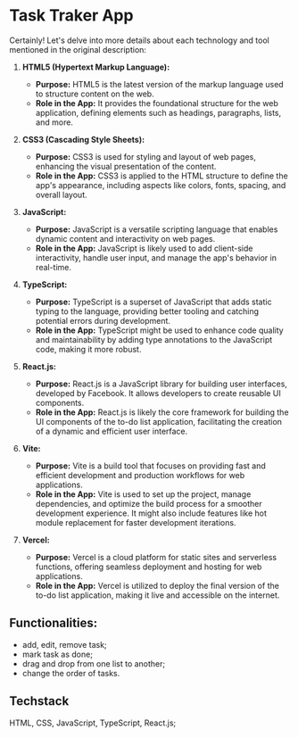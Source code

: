 # Task Traker App
Certainly! Let's delve into more details about each technology and tool mentioned in the original description:

1. **HTML5 (Hypertext Markup Language):**
   - **Purpose:** HTML5 is the latest version of the markup language used to structure content on the web.
   - **Role in the App:** It provides the foundational structure for the web application, defining elements such as headings, paragraphs, lists, and more.

2. **CSS3 (Cascading Style Sheets):**
   - **Purpose:** CSS3 is used for styling and layout of web pages, enhancing the visual presentation of the content.
   - **Role in the App:** CSS3 is applied to the HTML structure to define the app's appearance, including aspects like colors, fonts, spacing, and overall layout.

3. **JavaScript:**
   - **Purpose:** JavaScript is a versatile scripting language that enables dynamic content and interactivity on web pages.
   - **Role in the App:** JavaScript is likely used to add client-side interactivity, handle user input, and manage the app's behavior in real-time.

4. **TypeScript:**
   - **Purpose:** TypeScript is a superset of JavaScript that adds static typing to the language, providing better tooling and catching potential errors during development.
   - **Role in the App:** TypeScript might be used to enhance code quality and maintainability by adding type annotations to the JavaScript code, making it more robust.

5. **React.js:**
   - **Purpose:** React.js is a JavaScript library for building user interfaces, developed by Facebook. It allows developers to create reusable UI components.
   - **Role in the App:** React.js is likely the core framework for building the UI components of the to-do list application, facilitating the creation of a dynamic and efficient user interface.

6. **Vite:**
   - **Purpose:** Vite is a build tool that focuses on providing fast and efficient development and production workflows for web applications.
   - **Role in the App:** Vite is used to set up the project, manage dependencies, and optimize the build process for a smoother development experience. It might also include features like hot module replacement for faster development iterations.

7. **Vercel:**
   - **Purpose:** Vercel is a cloud platform for static sites and serverless functions, offering seamless deployment and hosting for web applications.
   - **Role in the App:** Vercel is utilized to deploy the final version of the to-do list application, making it live and accessible on the internet.



## Functionalities:
- add, edit, remove task;
- mark task as done;
- drag and drop from one list to another;
- change the order of tasks.

## Techstack
HTML, CSS, JavaScript, TypeScript, React.js; 



